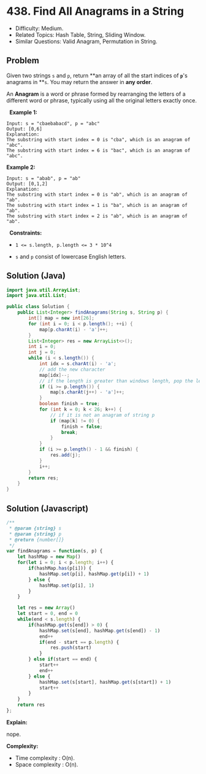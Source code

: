 # 438. Find All Anagrams in a String

- Difficulty: Medium.
- Related Topics: Hash Table, String, Sliding Window.
- Similar Questions: Valid Anagram, Permutation in String.

## Problem

Given two strings ```s``` and ```p```, return **an array of all the start indices of **```p```**'s anagrams in **```s```. You may return the answer in **any order**.

An **Anagram** is a word or phrase formed by rearranging the letters of a different word or phrase, typically using all the original letters exactly once.

 
**Example 1:**

```
Input: s = "cbaebabacd", p = "abc"
Output: [0,6]
Explanation:
The substring with start index = 0 is "cba", which is an anagram of "abc".
The substring with start index = 6 is "bac", which is an anagram of "abc".
```

**Example 2:**

```
Input: s = "abab", p = "ab"
Output: [0,1,2]
Explanation:
The substring with start index = 0 is "ab", which is an anagram of "ab".
The substring with start index = 1 is "ba", which is an anagram of "ab".
The substring with start index = 2 is "ab", which is an anagram of "ab".
```

 
**Constraints:**


	
- ```1 <= s.length, p.length <= 3 * 10^4```
	
- ```s``` and ```p``` consist of lowercase English letters.


## Solution (Java)
```java
import java.util.ArrayList;
import java.util.List;

public class Solution {
    public List<Integer> findAnagrams(String s, String p) {
        int[] map = new int[26];
        for (int i = 0; i < p.length(); ++i) {
            map[p.charAt(i) - 'a']++;
        }
        List<Integer> res = new ArrayList<>();
        int i = 0;
        int j = 0;
        while (i < s.length()) {
            int idx = s.charAt(i) - 'a';
            // add the new character
            map[idx]--;
            // if the length is greater than windows length, pop the left charcater in the window
            if (i >= p.length()) {
                map[s.charAt(j++) - 'a']++;
            }
            boolean finish = true;
            for (int k = 0; k < 26; k++) {
                // if it is not an anagram of string p
                if (map[k] != 0) {
                    finish = false;
                    break;
                }
            }
            if (i >= p.length() - 1 && finish) {
                res.add(j);
            }
            i++;
        }
        return res;
    }
}
```

## Solution (Javascript)

```javascript
/**
 * @param {string} s
 * @param {string} p
 * @return {number[]}
 */
var findAnagrams = function(s, p) {
    let hashMap = new Map()
    for(let i = 0; i < p.length; i++) {
        if(hashMap.has(p[i])) {
            hashMap.set(p[i], hashMap.get(p[i]) + 1)
        } else {
            hashMap.set(p[i], 1)
        }
    }

    let res = new Array()
    let start = 0, end = 0
    while(end < s.length) {
        if(hashMap.get(s[end]) > 0) {
            hashMap.set(s[end], hashMap.get(s[end]) - 1)
            end++
            if(end - start == p.length) {
                res.push(start)
            }
        } else if(start == end) {
            start++
            end++
        } else {
            hashMap.set(s[start], hashMap.get(s[start]) + 1)
            start++
        }
    }
    return res
};
```

**Explain:**

nope.

**Complexity:**

* Time complexity : O(n).
* Space complexity : O(n).
